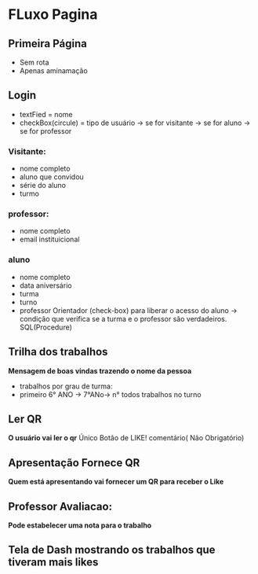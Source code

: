 #  FLuxo Pagina
## Primeira Página
*  Sem rota
* Apenas aminamação
## Login
* textFied = nome
* checkBox(circule) = tipo de usuário
    -> se for visitante 
    -> se for aluno
    -> se for professor
### Visitante:
* nome completo
* aluno que convidou
* série do aluno
* turmo
### professor:
* nome completo
* email instituicional
### aluno
* nome completo
* data aniversário
* turma
* turno
* professor Orientador (check-box) para liberar o acesso do aluno
    -> condição que verifica se a turma e o professor são verdadeiros. SQL(Procedure)
## Trilha dos trabalhos
**Mensagem de boas vindas trazendo o nome da pessoa**
* trabalhos por grau de turma:
* primeiro 6° ANO -> 7°ANo-> n° todos trabalhos no turno
## Ler QR
**O usuário vai ler o qr**
Único Botão de LIKE!
comentário( Não Obrigatório)

## Apresentação Fornece QR
**Quem está apresentando vai fornecer um QR para receber o Like**

## Professor Avaliacao:
**Pode estabelecer uma nota para o trabalho**

##  Tela de Dash mostrando os trabalhos que tiveram mais likes


